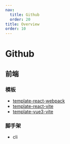 ```yaml
---
nav:
  title: Github
  order: 20
title: Overview
order: 10
---
```


# Github

## 前端

### 模板

- [template-react-webpack](https://github.com/weisuoke/template-react-webpack)
- [template-react-vite](https://github.com/weisuoke/template-react-vite)
- [template-vue3-vite](https://github.com/weisuoke/template-vue3-vite)

### 脚手架

- cli

